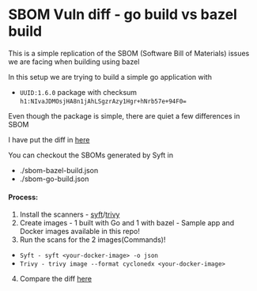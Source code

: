 # SBOM Vuln diff - go build vs bazel build

This is a simple replication of the SBOM (Software Bill of Materials) issues we are facing when building using bazel

In this setup we are trying to build a simple go application with
- `UUID:1.6.0` package with checksum `h1:NIvaJDMOsjHA8n1jAhLSgzrAzy1Hgr+hNrb57e+94F0=`

Even though the package is simple, there are quiet a few differences in SBOM

I have put the diff in [here](https://www.diffchecker.com/yNT6BwEJ/)

You can checkout the SBOMs generated by Syft in
- ./sbom-bazel-build.json
- ./sbom-go-build.json

#### Process:

1. Install the scanners - [syft](https://github.com/anchore/syft?tab=readme-ov-file#installation)/[trivy](https://aquasecurity.github.io/trivy/v0.18.3/installation/#homebrew)
2. Create images - 1 built with Go and 1 with bazel - Sample app and Docker images available in this repo!
3. Run the scans for the 2 images(Commands)!
  - `Syft - syft <your-docker-image> -o json`
  - `Trivy - trivy image --format cyclonedx <your-docker-image>`
4. Compare the diff [here](https://www.diffchecker.com/)
